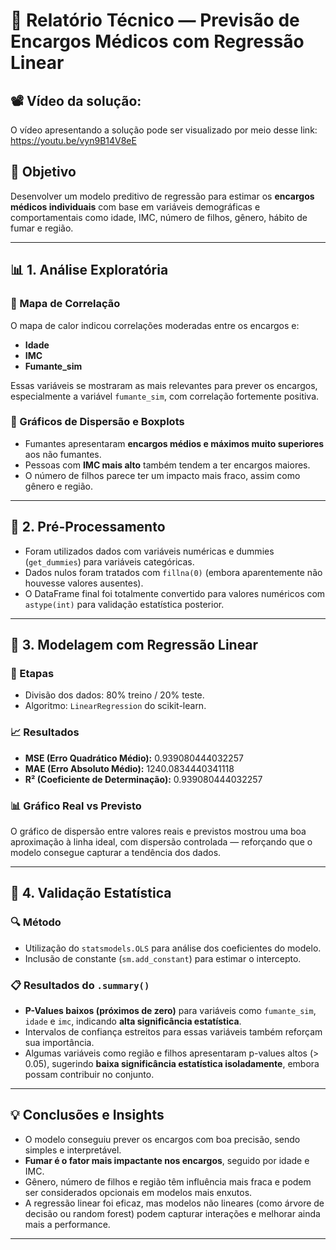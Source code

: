 
# 📝 Relatório Técnico — Previsão de Encargos Médicos com Regressão Linear

## 📽️ Vídeo da solução:
O vídeo apresentando a solução pode ser visualizado por meio desse link: https://youtu.be/vyn9B14V8eE

## 🎯 Objetivo
Desenvolver um modelo preditivo de regressão para estimar os **encargos médicos individuais** com base em variáveis demográficas e comportamentais como idade, IMC, número de filhos, gênero, hábito de fumar e região.

---

## 📊 1. Análise Exploratória

### 🔹 Mapa de Correlação
O mapa de calor indicou correlações moderadas entre os encargos e:
- **Idade**
- **IMC**
- **Fumante_sim**

Essas variáveis se mostraram as mais relevantes para prever os encargos, especialmente a variável `fumante_sim`, com correlação fortemente positiva.

### 🔹 Gráficos de Dispersão e Boxplots
- Fumantes apresentaram **encargos médios e máximos muito superiores** aos não fumantes.
- Pessoas com **IMC mais alto** também tendem a ter encargos maiores.
- O número de filhos parece ter um impacto mais fraco, assim como gênero e região.

---

## 🧹 2. Pré-Processamento
- Foram utilizados dados com variáveis numéricas e dummies (`get_dummies`) para variáveis categóricas.
- Dados nulos foram tratados com `fillna(0)` (embora aparentemente não houvesse valores ausentes).
- O DataFrame final foi totalmente convertido para valores numéricos com `astype(int)` para validação estatística posterior.

---

## 🤖 3. Modelagem com Regressão Linear

### 📌 Etapas
- Divisão dos dados: 80% treino / 20% teste.
- Algoritmo: `LinearRegression` do scikit-learn.

### 📈 Resultados
- **MSE (Erro Quadrático Médio):** 0.939080444032257
- **MAE (Erro Absoluto Médio):** 1240.0834440341118
- **R² (Coeficiente de Determinação):** 0.939080444032257

### 📊 Gráfico Real vs Previsto
O gráfico de dispersão entre valores reais e previstos mostrou uma boa aproximação à linha ideal, com dispersão controlada — reforçando que o modelo consegue capturar a tendência dos dados.

---

## 📐 4. Validação Estatística

### 🔍 Método
- Utilização do `statsmodels.OLS` para análise dos coeficientes do modelo.
- Inclusão de constante (`sm.add_constant`) para estimar o intercepto.

### 📋 Resultados do `.summary()`
- **P-Values baixos (próximos de zero)** para variáveis como `fumante_sim`, `idade` e `imc`, indicando **alta significância estatística**.
- Intervalos de confiança estreitos para essas variáveis também reforçam sua importância.
- Algumas variáveis como região e filhos apresentaram p-values altos (> 0.05), sugerindo **baixa significância estatística isoladamente**, embora possam contribuir no conjunto.

---

## 💡 Conclusões e Insights

- O modelo conseguiu prever os encargos com boa precisão, sendo simples e interpretável.
- **Fumar é o fator mais impactante nos encargos**, seguido por idade e IMC.
- Gênero, número de filhos e região têm influência mais fraca e podem ser considerados opcionais em modelos mais enxutos.
- A regressão linear foi eficaz, mas modelos não lineares (como árvore de decisão ou random forest) podem capturar interações e melhorar ainda mais a performance.

---
